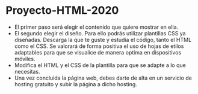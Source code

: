 # Proyecto-HTML-2020

* El primer paso será elegir el contenido que quiere mostrar en ella.
* El segundo elegir el diseño. Para ello podrás utilizar plantillas CSS ya diseñadas. Descarga la que te guste y estudia el código, tanto el HTML como el CSS. Se valorará de forma positiva el uso de hojas de etilos adaptables para que se visualice de manera optima en dispositivos móviles.
* Modifica el HTML y el CSS de la plantilla para que se adapte a lo que necesitas.
* Una vez concluida la página web, debes darte de alta en un servicio de hosting gratuito y subir la página a dicho hosting.
